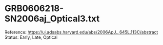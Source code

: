 # GRB0606218-SN2006aj_Optical3.txt

Reference: https://ui.adsabs.harvard.edu/abs/2006ApJ...645L.113C/abstract
Status: Early, Late, Optical